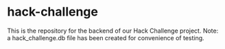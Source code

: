 # hack-challenge

This is the repository for the backend of our Hack Challenge project.
Note: a hack_challenge.db file has been created for convenience of testing.

